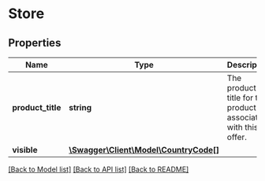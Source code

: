 # Store

## Properties
Name | Type | Description | Notes
------------ | ------------- | ------------- | -------------
**product_title** | **string** | The product title for the product associated with this offer. | [optional] 
**visible** | [**\Swagger\Client\Model\CountryCode[]**](CountryCode.md) |  | 

[[Back to Model list]](../README.md#documentation-for-models) [[Back to API list]](../README.md#documentation-for-api-endpoints) [[Back to README]](../README.md)


